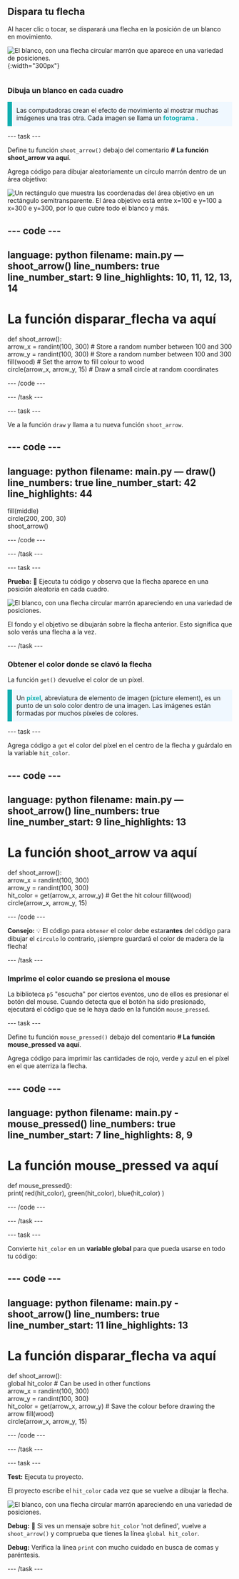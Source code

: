## Dispara tu flecha

<div style="display: flex; flex-wrap: wrap">
<div style="flex-basis: 200px; flex-grow: 1; margin-right: 15px;">
Al hacer clic o tocar, se disparará una flecha en la posición de un blanco en movimiento. 
</div>
<div>

![El blanco, con una flecha circular marrón que aparece en una variedad de posiciones.](images/fire_arrow.gif){:width="300px"}

</div>
</div>

### Dibuja un blanco en cada cuadro

<p style="border-left: solid; border-width:10px; border-color: #0faeb0; background-color: aliceblue; padding: 10px;"> Las computadoras crean el efecto de movimiento al mostrar muchas imágenes una tras otra. Cada imagen se llama un <span style="color: #0faeb0; font-weight: bold;"> fotograma </span>.   
</p>

--- task ---

Define tu función `shoot_arrow()` debajo del comentario **# La función shoot_arrow va aquí**.

Agrega código para dibujar aleatoriamente un círculo marrón dentro de un área objetivo:

![Un rectángulo que muestra las coordenadas del área objetivo en un rectángulo semitransparente. El área objetivo está entre x=100 e y=100 a x=300 e y=300, por lo que cubre todo el blanco y más.](images/target_area.png)

--- code ---
---
language: python filename: main.py — shoot_arrow() line_numbers: true line_number_start: 9
line_highlights: 10, 11, 12, 13, 14
---
# La función disparar_flecha va aquí
def shoot_arrow():   
arrow_x = randint(100, 300) # Store a random number between 100 and 300    
arrow_y = randint(100, 300) # Store a random number between 100 and 300    
fill(wood) # Set the arrow to fill colour to wood   
circle(arrow_x, arrow_y, 15) # Draw a small circle at random coordinates

--- /code ---

--- /task ---

--- task ---

Ve a la función `draw` y llama a tu nueva función `shoot_arrow`.

--- code ---
---
language: python filename: main.py — draw() line_numbers: true line_number_start: 42
line_highlights: 44
---
  fill(middle)    
circle(200, 200, 30)    
shoot_arrow()

--- /code ---

--- /task ---

--- task ---

**Prueba:** 🔄 Ejecuta tu código y observa que la flecha aparece en una posición aleatoria en cada cuadro.

![El blanco, con una flecha circular marrón apareciendo en una variedad de posiciones.](images/fire_arrow.gif)

El fondo y el objetivo se dibujarán sobre la flecha anterior. Esto significa que solo verás una flecha a la vez.

--- /task ---

### Obtener el color donde se clavó la flecha

La función `get()` devuelve el color de un píxel.

<p style="border-left: solid; border-width:10px; border-color: #0faeb0; background-color: aliceblue; padding: 10px;">
Un <span style="color: #0faeb0; font-weight: bold;">píxel</span>, abreviatura de elemento de imagen (picture element), es un punto de un solo color dentro de una imagen. Las imágenes están formadas por muchos píxeles de colores.
</p>

--- task ---

Agrega código a `get` el color del píxel en el centro de la flecha y guárdalo en la variable `hit_color`.

--- code ---
---
language: python filename: main.py — shoot_arrow() line_numbers: true line_number_start: 9
line_highlights: 13
---
# La función shoot_arrow va aquí
def shoot_arrow():    
arrow_x = randint(100, 300)    
arrow_y = randint(100, 300)    
hit_color = get(arrow_x, arrow_y) # Get the hit colour fill(wood)  
circle(arrow_x, arrow_y, 15)

--- /code ---

**Consejo:** 💡 El código para `obtener` el color debe estar**antes** del código para dibujar el `círculo` lo contrario, ¡siempre guardará el color de madera de la flecha!

--- /task ---

### Imprime el color cuando se presiona el mouse

La biblioteca `p5` "escucha" por ciertos eventos, uno de ellos es presionar el botón del mouse. Cuando detecta que el botón ha sido presionado, ejecutará el código que se le haya dado en la función `mouse_pressed`.

--- task ---

Define tu función `mouse_pressed()` debajo del comentario **# La función mouse_pressed va aquí**.

Agrega código para imprimir las cantidades de rojo, verde y azul en el píxel en el que aterriza la flecha.

--- code ---
---
language: python filename: main.py - mouse_pressed() line_numbers: true line_number_start: 7
line_highlights: 8, 9
---

# La función mouse_pressed va aquí
def mouse_pressed():    
print( red(hit_color), green(hit_color), blue(hit_color) )

--- /code ---

--- /task ---

--- task ---

Convierte `hit_color` en un **variable global** para que pueda usarse en todo tu código:

--- code ---
---
language: python filename: main.py - shoot_arrow() line_numbers: true line_number_start: 11
line_highlights: 13
---
# La función disparar_flecha va aquí
def shoot_arrow():    
global hit_color # Can be used in other functions     
arrow_x = randint(100, 300)     
arrow_y = randint(100, 300)     
hit_color = get(arrow_x, arrow_y) # Save the colour before drawing the arrow fill(wood)     
circle(arrow_x, arrow_y, 15)

--- /code ---

--- /task ---

--- task ---

**Test:** Ejecuta tu proyecto.

El proyecto escribe el `hit_color` cada vez que se vuelve a dibujar la flecha.

![El blanco, con una flecha circular marrón apareciendo en una variedad de posiciones.](images/fire_arrow.gif)

**Debug:** 🐞 Si ves un mensaje sobre `hit_color` 'not defined', vuelve a `shoot_arrow()` y comprueba que tienes la línea `global hit_color`.

**Debug:** Verifica la línea `print` con mucho cuidado en busca de comas y paréntesis.

--- /task ---


